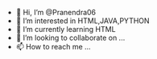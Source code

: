- 👋 Hi, I’m @Pranendra06
- 👀 I’m interested in HTML,JAVA,PYTHON
- 🌱 I’m currently learning HTML
- 💞️ I’m looking to collaborate on ...
- 📫 How to reach me ...

<!---
Pranendra06/Pranendra06 is a ✨ special ✨ repository because its `README.md` (this file) appears on your GitHub profile.
You can click the Preview link to take a look at your changes.
--->
